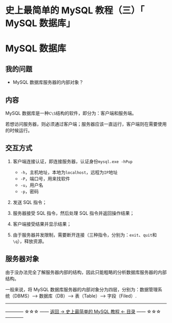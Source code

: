 # 史上最简单的 MySQL 教程（三）「 MySQL 数据库」

MySQL 数据库
=========
## 我的问题
-  MySQL 数据库服务器的内部对象？

## 内容

MySQL 数据库是一种`C\S`结构的软件，即分为：客户端和服务端。

若想访问服务器，则必须通过客户端；服务器应该一直运行，客户端则在需要使用的时候运行。

交互方式
----

 1. 客户端连接认证，即连接服务器，认证身份`mysql.exe -hPup`

	 - `-h`，主机地址，本地为`localhost`，远程为`IP`地址
	 - `-P`，端口号，用来找软件
	 - `-u`，用户名
	 - `-p`，密码
 
 2. 发送 SQL 指令；
 3. 服务器接受 SQL 指令，然后处理 SQL 指令并返回操作结果；
 4. 客户端接受结果并显示结果；
 5. 由于服务器并发限制，需要断开连接（三种指令，分别为：`exit`、`quit`和`\q`），释放资源。

服务器对象
-----
由于没办法完全了解服务器内部的结构，因此只能粗略的分析数据库服务器的内部结构。

一般来说，将 MySQL 数据库服务器的内部对象分为四层，分别为：数据管理系统（DBMS）--> 数据库（DB）--> 表（Table）--> 字段（Filed）.





----------
———— ☆☆☆ —— [返回 -> 史上最简单的 MySQL 教程 <- 目录](https://github.com/guobinhit/mysql-tutorial/blob/master/README.md) —— ☆☆☆ ————
